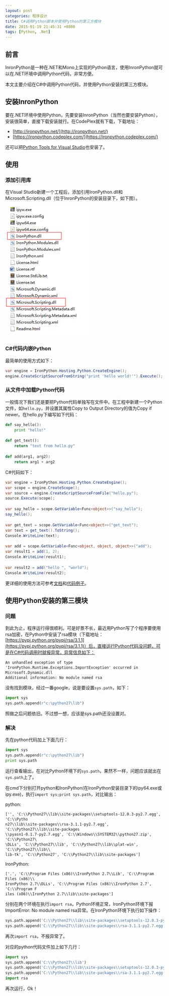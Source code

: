 ```yaml
---
layout: post
categories: 程序设计
title: C#调用Python脚本并使用Python的第三方模块
date: 2015-01-19 21:45:31 +0800
tags: [Python, .Net]
---
```


## 前言
InronPython是一种在.NET和Mono上实现的Python语言，使用InronPython就可以在.NET环境中调用Python代码，非常方便。

本文主要介绍在C#中调用Python代码，并使用Python安装的第三方模块。

## 安装InronPython
要在.NET环境中使用Python，先要安装InronPython（当然也要安装Python），安装很简单，直接下载安装就行。在CodePlex就有下载，下载地址：

*  [http://ironpython.net/](http://ironpython.net/)
*  [https://ironpython.codeplex.com/](https://ironpython.codeplex.com/)

还可以把[Python Tools for Visual Studio](http://pytools.codeplex.com/)也安装了。

<!--more-->

## 使用
### 添加引用库
在Visual Studio新建一个工程后，添加引用IronPython.dll和Microsoft.Scripting.dll（位于InronPython的安装目录下，如下图）。

![InronPython dll](/assets/images/2015/ironpython1.png)

### C#代码内嵌Python
最简单的使用方式如下：

```c#
var engine = IronPython.Hosting.Python.CreateEngine();
engine.CreateScriptSourceFromString("print 'hello world!'").Execute();
```

### 从文件中加载Python代码
一般情况下我们还是要把Python代码单独写在文件中。在工程中新建一个Python文件，如`hello.py`，并设置其属性Copy to Output Directory的值为Copy if newer。在hello.py下编写如下代码：

```python
def say_hello():
    print "hello!"

def get_text():
    return "text from hello.py"

def add(arg1, arg2):
    return arg1 + arg2
```

C#代码如下：

```c#
var engine = IronPython.Hosting.Python.CreateEngine();
var scope = engine.CreateScope();
var source = engine.CreateScriptSourceFromFile("hello.py");
source.Execute(scope);

var say_hello = scope.GetVariable<Func<object>>("say_hello");
say_hello();

var get_text = scope.GetVariable<Func<object>>("get_text");
var text = get_text().ToString();
Console.WriteLine(text);

var add = scope.GetVariable<Func<object, object, object>>("add");
var result1 = add(1, 2);
Console.WriteLine(result1);

var result2 = add("hello ", "world");
Console.WriteLine(result2);
```

更详细的使用方法可参考[文档](http://ironpython.net/documentation/)和[代码例子](http://ironpython.net/documentation/)。

## 使用Python安装的第三模块
### 问题
到此为止，程序运行得很顺利。可是好景不长，最近用Python写了个程序要使用rsa加密，在Python中安装了rsa模块（下载地址：[https://pypi.python.org/pypi/rsa/3.1.1](https://pypi.python.org/pypi/rsa/3.1.1)）后，直接运行Python代码没问题，可是在C#代码调用时就报异常，异常信息如下：

```
An unhandled exception of type 'IronPython.Runtime.Exceptions.ImportException' occurred in Microsoft.Dynamic.dll
Additional information: No module named rsa
```

没有找到模块，经过一番google，说是要设置`sys.path`，如下：

```python
import sys
sys.path.append(r"c:\python27\lib")
```

照做之后问题依旧。不过想一想，应该是sys.path还没设置对。

### 解决
先在python代码加上下面几行：

```python
import sys
sys.path.append(r"c:\python27\lib")
print sys.path
```

运行查看输出，在对比Python环境下的`sys.path`，果然不一样，问题应该就出在`sys.path`上了。

在cmd下分别打开python和IronPython(在IronPython安装目录下的ipy64.exe或ipy.exe)，执行`import sys;print sys.path`，对比输出：

python:

```
['', 'C:\\Python27\\lib\\site-packages\\setuptools-12.0.3-py2.7.egg', 'C:\\Pytho
n27\\lib\\site-packages\\rsa-3.1.1-py2.7.egg', 'C:\\Python27\\lib\\site-packages
\\pyasn1-0.1.7-py2.7.egg', 'C:\\Windows\\SYSTEM32\\python27.zip', 'C:\\Python27\
\DLLs', 'C:\\Python27\\lib', 'C:\\Python27\\lib\\plat-win', 'C:\\Python27\\lib\\
lib-tk', 'C:\\Python27', 'C:\\Python27\\lib\\site-packages']
```

IronPython:

```
['.', 'C:\\Program Files (x86)\\IronPython 2.7\\Lib', 'C:\\Program Files (x86)\\
IronPython 2.7\\DLLs', 'C:\\Program Files (x86)\\IronPython 2.7', 'C:\\Program F
iles (x86)\\IronPython 2.7\\lib\\site-packages']
```

分别在两个环境在执行`import rsa`，Python环境正常，IronPython环境下报ImportError: No module named rsa异常。在IronPython环境下执行如下操作：

```python
sys.path.append('C:\\Python27\\lib\\site-packages\\setuptools-12.0.3-py2.7.egg')
sys.path.append('C:\\Python27\\lib\\site-packages\\rsa-3.1.1-py2.7.egg')
```

再次`import rsa`，不报异常了。

对应的python代码文件加上如下几行：

```python
import sys
sys.path.append('C:\\Python27\\lib')
sys.path.append('C:\\Python27\\lib\\site-packages\\setuptools-12.0.3-py2.7.egg')
sys.path.append('C:\\Python27\\lib\\site-packages\\rsa-3.1.1-py2.7.egg')
import rsa 
```

再次运行，Ok！